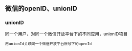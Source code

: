 

## 微信的openID、unionID

### unionID
同一个用户，对同一个微信开放平台下的不同应用，unionID项目
```
用unionId关联同一个微信开放平台账号下的openId

